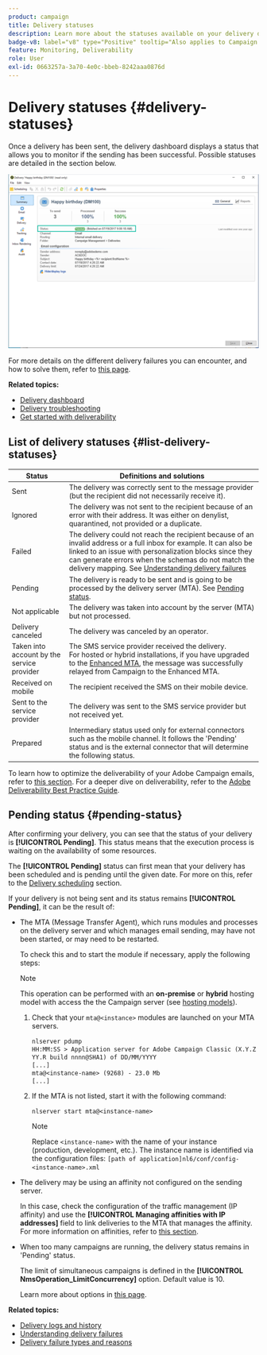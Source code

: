 ```yaml
---
product: campaign
title: Delivery statuses
description: Learn more about the statuses available on your delivery dashboard
badge-v8: label="v8" type="Positive" tooltip="Also applies to Campaign v8"
feature: Monitoring, Deliverability
role: User
exl-id: 0663257a-3a70-4e0c-bbeb-8242aaa0876d
---
```

# Delivery statuses {#delivery-statuses}

 

<!--ajouter intro 

ajouter screenshot -->

Once a delivery has been sent, the delivery dashboard displays a status that allows you to monitor if the sending has been successful. Possible statuses are detailed in the section below.

![](assets/delivery-status.png)

For more details on the different delivery failures you can encounter, and how to solve them, refer to [this page](understanding-delivery-failures.md).

**Related topics:**

* [Delivery dashboard](delivery-dashboard.md)
* [Delivery troubleshooting](delivery-troubleshooting.md)
* [Get started with deliverability](about-deliverability.md)

## List of delivery statuses {#list-delivery-statuses}

<table> 
 <thead> 
  <tr> 
   <th> Status<br /> </th> 
   <th> Definitions and solutions<br /> </th> 
  </tr> 
 </thead> 
 <tbody> 
  <tr> 
   <td> Sent<br /> </td> 
   <td> The delivery was correctly sent to the message provider (but the recipient did not necessarily receive it).<br /> </td> 
  </tr> 
  <tr> 
   <td> Ignored<br /> </td> 
   <td> The delivery was not sent to the recipient because of an error with their address. It was either on denylist, quarantined, not provided or a duplicate. <br /> </td> 
  </tr> 
  <tr> 
   <td> Failed<br /> </td> 
   <td> The delivery could not reach the recipient because of an invalid address or a full inbox for example. It can also be linked to an issue with personalization blocks since they can generate errors when the schemas do not match the delivery mapping. See <a href="understanding-delivery-failures.md" target="_blank">Understanding delivery failures</a><br /> </td> 
  </tr>
  <tr> 
   <td> Pending<br /> </td> 
   <td> The delivery is ready to be sent and is going to be processed by the delivery server (MTA). See <a href="#pending-status" target="_blank">Pending status</a>.<br /> </td> 
  </tr> 
  <tr> 
   <td> Not applicable<br /> </td> 
   <td> The delivery was taken into account by the server (MTA) but not processed.<br /> </td> 
  </tr>  
  <tr> 
   <td> Delivery canceled<br /> </td> 
   <td> The delivery was canceled by an operator.<br /> </td> 
  </tr> 
  <tr> 
   <td> Taken into account by the service provider<br /> </td> 
   <td> The SMS service provider received the delivery.<br /> For hosted or hybrid installations, if you have upgraded to the <a href="sending-with-enhanced-mta.md" target="_blank">Enhanced MTA</a>, the message was successfully relayed from Campaign to the Enhanced MTA.</td> 
  </tr> 
  <tr> 
   <td> Received on mobile<br /> </td> 
   <td> The recipient received the SMS on their mobile device.<br /> </td> 
  </tr>
  <tr> 
   <td> Sent to the service provider<br /> </td> 
   <td> The delivery was sent to the SMS service provider but not received yet.<br />
   </td> 
  </tr> 
  <tr> 
   <td> Prepared<br /> </td> 
   <td> Intermediary status used only for external connectors such as the mobile channel. It follows the 'Pending' status and is the external connector that will determine the following status.<br /> </td> 
  </tr> 
 </tbody> 
</table>

To learn how to optimize the deliverability of your Adobe Campaign emails, refer to [this section](about-deliverability.md). For a deeper dive on deliverability, refer to the [Adobe Deliverability Best Practice Guide](https://experienceleague.adobe.com/docs/deliverability-learn/deliverability-best-practice-guide/introduction.html).

## Pending status {#pending-status}

After confirming your delivery, you can see that the status of your delivery is **[!UICONTROL Pending]**. This status means that the execution process is waiting on the availability of some resources.

The **[!UICONTROL Pending]** status can first mean that your delivery has been scheduled and is pending until the given date. For more on this, refer to the [Delivery scheduling](steps-sending-the-delivery.md#scheduling-the-delivery-sending) section.

If your delivery is not being sent and its status remains **[!UICONTROL Pending]**, it can be the result of:

* The MTA (Message Transfer Agent), which runs modules and processes on the delivery server and which manages email sending, may have not been started, or may need to be restarted.

    To check this and to start the module if necessary, apply the following steps:

    >[!NOTE]
    >
    >This operation can be performed with an **on-premise** or **hybrid** hosting model with access the the Campaign server (see [hosting models](../../installation/using/hosting-models.md)).

    1. Check that your `mta@<instance>` modules are launched on your MTA servers.

        ```
        nlserver pdump
        HH:MM:SS > Application server for Adobe Campaign Classic (X.Y.Z YY.R build nnnn@SHA1) of DD/MM/YYYY
        [...]
        mta@<instance-name> (9268) - 23.0 Mb
        [...]
        ```

    1. If the MTA is not listed, start it with the following command:

        ```
        nlserver start mta@<instance-name>
        ```

        >[!NOTE]
        >
        >Replace `<instance-name>` with the name of your instance (production, development, etc.). The instance name is identified via the configuration files: `[path of application]nl6/conf/config-<instance-name>.xml`

* The delivery may be using an affinity not configured on the sending server.
    
    In this case, check the configuration of the traffic management (IP affinity) and use the **[!UICONTROL Managing affinities with IP addresses]** field to link deliveries to the MTA that manages the affinity. For more information on affinities, refer to [this section](../../installation/using/configure-delivery-settings.md).

* When too many campaigns are running, the delivery status remains in 'Pending' status.

    The limit of simultaneous campaigns is defined in the **[!UICONTROL NmsOperation_LimitConcurrency]** option. Default value is 10.
    
    Learn more about options in [this page](../../installation/using/configuring-campaign-options.md).


**Related topics:**

* [Delivery logs and history](#delivery-logs-and-history)
* [Understanding delivery failures](understanding-delivery-failures.md)
* [Delivery failure types and reasons](understanding-delivery-failures.md#delivery-failure-types-and-reasons)
